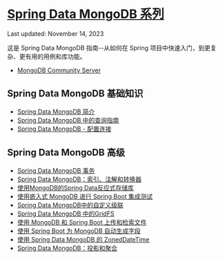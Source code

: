 # [Spring Data MongoDB 系列](https://www.baeldung.com/spring-data-mongodb-series)

Last updated: November 14, 2023

这是 Spring Data MongoDB 指南--从如何在 Spring 项目中快速入门，到更复杂、更有用的用例和库功能。

- [MongoDB Community Server](https://www.mongodb.com/try/download/community)

## Spring Data MongoDB 基础知识

- [Spring Data MongoDB 简介](/persistence-modules/spring-data-mongodb/spring-data-mongodb-tutorial_zh.md)
- [Spring Data MongoDB 中的查询指南](/persistence-modules/spring-data-mongodb/queries-in-spring-data-mongodb_zh.md)
- [Spring Data MongoDB - 配置连接](/persistence-modules/spring-boot-persistence-mongodb/spring-data-mongodb-connection_zh.md)

## Spring Data MongoDB 高级

- [Spring Data MongoDB 事务](/persistence-modules/spring-data-mongodb/spring-data-mongodb-transactions_zh.md)
- [Spring Data MongoDB：索引、注解和转换器](/persistence-modules/spring-data-mongodb/spring-data-mongodb-index-annotations-converter_zh.md)
- [使用MongoDB的Spring Data反应式存储库](/persistence-modules/spring-data-mongodb-reactive/spring-data-mongodb-reactive_zh.md)
- [使用嵌入式 MongoDB 进行 Spring Boot 集成测试](/persistence-modules/spring-boot-persistence-mongodb/spring-boot-embedded-mongodb_zh.md)
- [Spring Data MongoDB中的自定义级联](/persistence-modules/spring-data-mongodb/cascading-with-dbref-and-lifecycle-events-in-spring-data-mongodb_zh.md)
- [Spring Data MongoDB 中的GridFS](/persistence-modules/spring-boot-persistence-mongodb/spring-data-mongodb-gridfs_zh.md)
- [使用 MongoDB 和 Spring Boot 上传和检索文件](/persistence-modules/spring-boot-persistence-mongodb/spring-boot-mongodb-upload-file_zh.md)
- [使用 Spring Boot 为 MongoDB 自动生成字段](/persistence-modules/spring-boot-persistence-mongodb-3/spring-boot-mongodb-auto-generated-field_zh.md)
- [使用 Spring Data MongoDB 的 ZonedDateTime](/persistence-modules/spring-boot-persistence-mongodb-4/spring-data-mongodb-zoneddatetime_zh.md)
- [Spring Data MongoDB：投影和聚合](/persistence-modules/spring-data-mongodb/spring-data-mongodb-projections-aggregations_zh.md)
